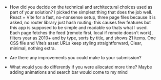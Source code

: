 - How did you decide on the technical and architectural choices used as part of your solution?
    I picked the simplest thing that does the job well. React + Vite for a fast, no-nonsense setup, 
    three page files because it is asked, no router library just hash routing; this causes few
    features but this app is supposed to be simple and readable so thats what I used. 
    Each page fetches the feed (remote first, local if remote doesn't work),
    filters year as 2010+ and by type, sorts by title, and shows 21 items.
    One CSS file and Vite’s asset URLs keep styling straightforward, 
    Clear, minimal, nothing extra.
- Are there any improvements you could make to your submission?
    
- What would you do differently if you were allocated more time?
    Maybe adding animations and search bar would come to my mind 